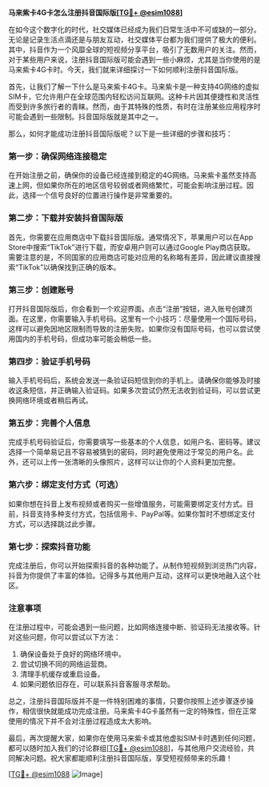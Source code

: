 **马来紫卡4G卡怎么注册抖音国际版[[TG💪+ @esim1088](https://t.me/s/esim1088)]**

在如今这个数字化的时代，社交媒体已经成为我们日常生活中不可或缺的一部分。无论是记录生活点滴还是与朋友互动，社交媒体平台都为我们提供了极大的便利。其中，抖音作为一个风靡全球的短视频分享平台，吸引了无数用户的关注。然而，对于某些用户来说，注册抖音国际版可能会遇到一些小麻烦，尤其是当你使用的是马来紫卡4G卡时。今天，我们就来详细探讨一下如何顺利注册抖音国际版。

首先，让我们了解一下什么是马来紫卡4G卡。马来紫卡是一种支持4G网络的虚拟SIM卡，它允许用户在全球范围内轻松访问互联网。这种卡片因其便捷性和灵活性而受到许多旅行者的青睐。然而，由于其特殊的性质，有时在注册某些应用程序时可能会遇到一些限制。抖音国际版就是其中之一。

那么，如何才能成功注册抖音国际版呢？以下是一些详细的步骤和技巧：

### **第一步：确保网络连接稳定**
在开始注册之前，确保你的设备已经连接到稳定的4G网络。马来紫卡虽然支持高速上网，但如果你所在的地区信号较弱或者网络繁忙，可能会影响注册过程。因此，选择一个信号良好的位置进行操作是非常重要的。

### **第二步：下载并安装抖音国际版**
首先，你需要在应用商店中下载抖音国际版。通常情况下，苹果用户可以在App Store中搜索“TikTok”进行下载，而安卓用户则可以通过Google Play商店获取。需要注意的是，不同国家的应用商店可能对应用的名称略有差异，因此建议直接搜索“TikTok”以确保找到正确的版本。

### **第三步：创建账号**
打开抖音国际版后，你会看到一个欢迎界面。点击“注册”按钮，进入账号创建页面。在这里，你需要输入手机号码。这里有一个小技巧：尽量使用一个国际号码，这样可以避免因地区限制而导致的注册失败。如果你没有国际号码，也可以尝试使用国内的手机号码，但成功率可能会稍低一些。

### **第四步：验证手机号码**
输入手机号码后，系统会发送一条验证码短信到你的手机上。请确保你能够及时接收这条短信，并正确输入验证码。如果多次尝试仍然无法收到验证码，可以尝试更换网络环境或者稍后再试。

### **第五步：完善个人信息**
完成手机号码验证后，你需要填写一些基本的个人信息，如用户名、密码等。建议选择一个简单易记且不容易被猜到的密码，同时避免使用过于常见的用户名。此外，还可以上传一张清晰的头像照片，这样可以让你的个人资料更加完整。

### **第六步：绑定支付方式（可选）**
如果你想在抖音上发布视频或者购买一些增值服务，可能需要绑定支付方式。目前，抖音支持多种支付方式，包括信用卡、PayPal等。如果你暂时不想绑定支付方式，可以选择跳过此步骤。

### **第七步：探索抖音功能**
完成注册后，你可以开始探索抖音的各种功能了。从制作短视频到浏览热门内容，抖音为你提供了丰富的体验。记得多与其他用户互动，这样可以更快地融入这个社区。

### **注意事项**
在注册过程中，可能会遇到一些问题，比如网络连接中断、验证码无法接收等。针对这些问题，你可以尝试以下方法：
1. 确保设备处于良好的网络环境中。
2. 尝试切换不同的网络运营商。
3. 清理手机缓存或重启设备。
4. 如果问题依旧存在，可以联系抖音客服寻求帮助。

总之，注册抖音国际版并不是一件特别困难的事情，只要你按照上述步骤逐步操作，相信很快就能成功完成注册。马来紫卡4G卡虽然有一定的特殊性，但在正常使用的情况下并不会对注册过程造成太大影响。

最后，再次提醒大家，如果你在使用马来紫卡或其他虚拟SIM卡时遇到任何问题，都可以随时加入我们的讨论群组[[TG💪+ @esim1088](https://t.me/s/esim1088)]，与其他用户交流经验，共同解决问题。祝大家都能顺利注册抖音国际版，享受短视频带来的乐趣！

[[TG💪+ @esim1088](https://t.me/s/esim1088) ![Image](https://i.postimg.cc/4NQfJmqS/Snipaste-2025-05-13-00-14-12.png)]